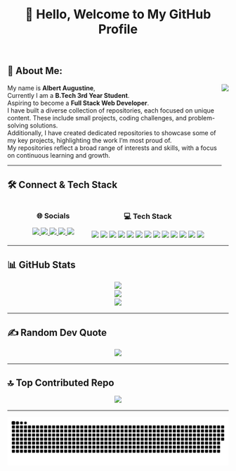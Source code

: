 <div align="center">

# 👋 Hello, Welcome to My GitHub Profile

</div>

<br>

## 💫 About Me:

<div align="left">

<img align="right" height="200" src="https://media3.giphy.com/media/v1.Y2lkPTc5MGI3NjExcWVzMDNjNWV6c2NvZXo4cTU3enpzM3R3MGJ0Z3ZhcmplaWVtbzc2NyZlcD12MV9pbnRlcm5hbF9naWZfYnlfaWQmY3Q9Zw/HscDLzkO8EOTmgkhQP/giphy.gif" />

My name is **Albert Augustine**,<br>
Currently I am a **B.Tech 3rd Year Student**.<br>
Aspiring to become a **Full Stack Web Developer**.<br>
I have built a diverse collection of repositories, each focused on unique content. These include small projects, coding challenges, and problem-solving solutions.<br>
Additionally, I have created dedicated repositories to showcase some of my key projects, highlighting the work I’m most proud of.<br>
My repositories reflect a broad range of interests and skills, with a focus on continuous learning and growth.

</div>

---

## 🛠️ Connect & Tech Stack

<div align="center" style="display: flex; flex-wrap: wrap; justify-content: center; gap: 40px;">

  <!-- Socials -->
  <div>
    <h3 align="center">🌐 Socials</h3>
    <div align="center">
      <a href="https://www.linkedin.com/in/albertaugustine1884/" target="_blank">
        <img src="https://raw.githubusercontent.com/maurodesouza/profile-readme-generator/master/src/assets/icons/social/linkedin/default.svg" width="40" />
      </a>
      <a href="mailto:albertaugustine1884@gmail.com" target="_blank">
        <img src="https://raw.githubusercontent.com/maurodesouza/profile-readme-generator/master/src/assets/icons/social/gmail/default.svg" width="40" />
      </a>
      <a href="https://www.instagram.com/albert_augustine_yaknow/" target="_blank">
        <img src="https://raw.githubusercontent.com/maurodesouza/profile-readme-generator/master/src/assets/icons/social/instagram/default.svg" width="40" />
      </a>
      <a href="https://www.hackerrank.com/profile/PyroWarrior1884" target="_blank">
        <img src="https://raw.githubusercontent.com/maurodesouza/profile-readme-generator/master/src/assets/icons/social/hackerrank/default.svg" width="40" />
      </a>
      <a href="https://leetcode.com/u/albert_augustine/" target="_blank">
        <img src="https://img.icons8.com/?size=100&id=wDGo581Ea5Nf&format=png&color=000000" width="40" />
      </a>
    </div>
  </div>

  <!-- Tech Stack -->
  <div>
    <h3 align="center">💻 Tech Stack</h3>
    <div align="center">
      <img src="https://img.shields.io/badge/c++-%2300599C.svg?style=plastic&logo=c%2B%2B&logoColor=white" />
      <img src="https://img.shields.io/badge/c-%2300599C.svg?style=plastic&logo=c&logoColor=white" />
      <img src="https://img.shields.io/badge/css3-%231572B6.svg?style=plastic&logo=css3&logoColor=white" />
      <img src="https://img.shields.io/badge/html5-%23E34F26.svg?style=plastic&logo=html5&logoColor=white" />
      <img src="https://img.shields.io/badge/go-%2300ADD8.svg?style=plastic&logo=go&logoColor=white" />
      <img src="https://img.shields.io/badge/java-%23ED8B00.svg?style=plastic&logo=openjdk&logoColor=white" />
      <img src="https://img.shields.io/badge/javascript-%23323330.svg?style=plastic&logo=javascript&logoColor=%23F7DF1E" />
      <img src="https://img.shields.io/badge/firebase-%23039BE5.svg?style=plastic&logo=firebase" />
      <img src="https://img.shields.io/badge/firebase-a08021?style=plastic&logo=firebase&logoColor=ffcd34" />
      <img src="https://img.shields.io/badge/react-%2320232a.svg?style=plastic&logo=react&logoColor=%2361DAFB" />
      <img src="https://img.shields.io/badge/tailwindcss-%2338B2AC.svg?style=plastic&logo=tailwind-css&logoColor=white" />
      <img src="https://img.shields.io/badge/Appwrite-%23FD366E.svg?style=plastic&logo=appwrite&logoColor=white" />
      <img src="https://img.shields.io/badge/mysql-4479A1.svg?style=plastic&logo=mysql&logoColor=white" />
    </div>
  </div>

</div>


---

## 📊 GitHub Stats

<div align="center">
  <img src="https://github-readme-stats.vercel.app/api?username=Pyro-Warrior-1884&theme=tokyonight&hide_border=false&include_all_commits=true&count_private=true" /><br/>
  <img src="https://nirzak-streak-stats.vercel.app/?user=Pyro-Warrior-1884&theme=tokyonight&hide_border=false" /><br/>
  <img src="https://github-readme-stats.vercel.app/api/top-langs/?username=Pyro-Warrior-1884&theme=tokyonight&hide_border=false&include_all_commits=true&count_private=true&layout=compact" />
</div>

---

## ✍️ Random Dev Quote

<div align="center">
  <img src="https://quotes-github-readme.vercel.app/api?type=horizontal&theme=tokyonight" />
</div>

---

## 🔝 Top Contributed Repo

<div align="center">
  <img src="https://github-contributor-stats.vercel.app/api?username=Pyro-Warrior-1884&limit=5&theme=vue-dark&combine_all_yearly_contributions=true" />
</div>

---

<div align="center">
  <img src="https://raw.githubusercontent.com/Pyro-Warrior-1884/Pyro-Warrior-1884/output/snake.svg" alt="Snake animation" />
</div>

<!-- Proudly created with GPRM ( https://gprm.itsvg.in ) -->
